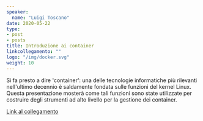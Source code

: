 ```yaml
---
speaker:
  name: "Luigi Toscano"
date: 2020-05-22
type:
- post
- posts
title: Introduzione ai container
linkcollegamento: ""
logo: "/img/docker.svg"
weight: 10
---
```


Si fa presto a dire 'container': una delle tecnologie informatiche più
rilevanti nell'ultimo decennio è saldamente fondata sulle funzioni del kernel
Linux. Questa presentazione mosterà come tali funzioni sono state utilizzate
per costruire degli strumenti ad alto livello per la gestione dei container.

[Link al collegamento](https://gohugo.io/getting-started/)